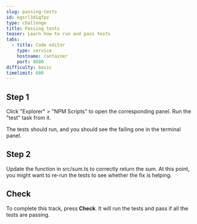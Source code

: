 ```yaml
---
slug: passing-tests
id: kgsrl1diqfpz
type: challenge
title: Passing tests
teaser: Learn how to run and pass tests
tabs:
  - title: Code editor
    type: service
    hostname: container
    port: 8080
difficulty: basic
timelimit: 600
---
```


## Step 1

Click "Explorer" > "NPM Scripts" to open the corresponding panel.
Run the "test" task from it.

The tests should run, and you should see the failing one in the terminal panel.

## Step 2

Update the function in src/sum.ts to correctly return the sum.
At this point, you might want to re-run the tests to see whether the fix is helping.

## Check

To complete this track, press **Check**. It will run the tests and pass if all the tests are passing.
